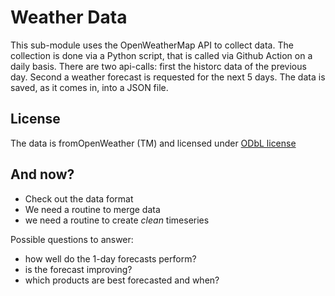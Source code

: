 # Weather Data

This sub-module uses the OpenWeatherMap API to collect data. The collection is done via a Python script, that is called via Github Action on a daily basis.
There are two api-calls: first the historc data of the previous day. Second a weather forecast is requested for the next 5 days. The data is saved, as it comes in, into a JSON file.

## License

The data is fromOpenWeather (TM) and licensed under [ODbL license](https://opendatacommons.org/licenses/odbl/)

## And now?

* Check out the data format
* We need a routine to merge data
* we need a routine to create *clean* timeseries

Possible questions to answer:

* how well do the 1-day forecasts perform? 
* is the forecast improving?
* which products are best forecasted and when? 
